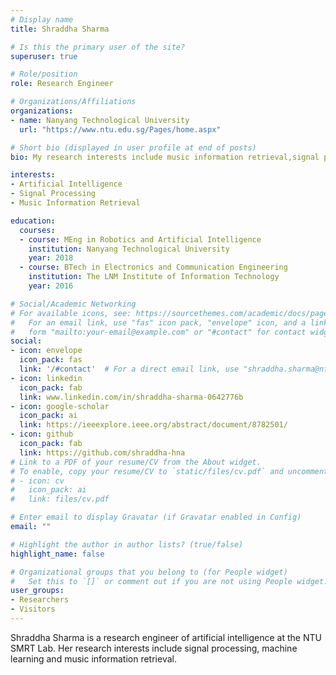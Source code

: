 ```yaml
---
# Display name
title: Shraddha Sharma

# Is this the primary user of the site?
superuser: true

# Role/position
role: Research Engineer

# Organizations/Affiliations
organizations:
- name: Nanyang Technological University
  url: "https://www.ntu.edu.sg/Pages/home.aspx"

# Short bio (displayed in user profile at end of posts)
bio: My research interests include music information retrieval,signal processing and machine learning.

interests:
- Artificial Intelligence
- Signal Processing
- Music Information Retrieval

education:
  courses:
  - course: MEng in Robotics and Artificial Intelligence
    institution: Nanyang Technological University
    year: 2018
  - course: BTech in Electronics and Communication Engineering
    institution: The LNM Institute of Information Technology
    year: 2016

# Social/Academic Networking
# For available icons, see: https://sourcethemes.com/academic/docs/page-builder/#icons
#   For an email link, use "fas" icon pack, "envelope" icon, and a link in the
#   form "mailto:your-email@example.com" or "#contact" for contact widget.
social:
- icon: envelope
  icon_pack: fas
  link: '/#contact'  # For a direct email link, use "shraddha.sharma@ntu.edu.sg".
- icon: linkedin
  icon_pack: fab
  link: www.linkedin.com/in/shraddha-sharma-0642776b
- icon: google-scholar
  icon_pack: ai
  link: https://ieeexplore.ieee.org/abstract/document/8782501/
- icon: github
  icon_pack: fab
  link: https://github.com/shraddha-hna
# Link to a PDF of your resume/CV from the About widget.
# To enable, copy your resume/CV to `static/files/cv.pdf` and uncomment the lines below.
# - icon: cv
#   icon_pack: ai
#   link: files/cv.pdf

# Enter email to display Gravatar (if Gravatar enabled in Config)
email: ""

# Highlight the author in author lists? (true/false)
highlight_name: false

# Organizational groups that you belong to (for People widget)
#   Set this to `[]` or comment out if you are not using People widget.
user_groups:
- Researchers
- Visitors
---
```


Shraddha Sharma is a research engineer of artificial intelligence at the NTU SMRT Lab. Her research interests include signal processing, machine learning and music information retrieval.
